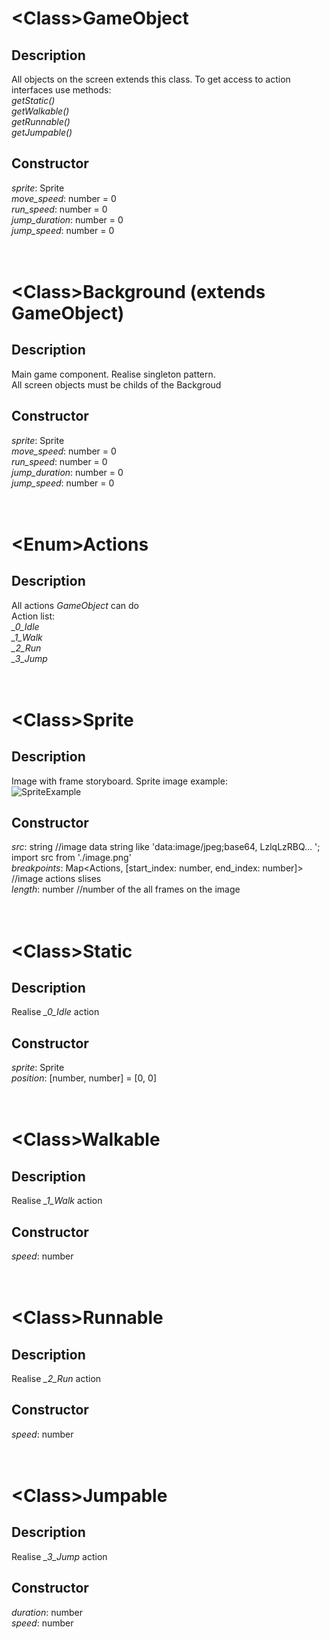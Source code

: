# \<Class\>GameObject

## Description
All objects on the screen extends this class. To get access to action interfaces use methods: <br/>
<i>getStatic()</i> <br/>
<i>getWalkable()</i> <br/>
<i>getRunnable()</i> <br/>
<i>getJumpable()</i> <br/>

## Constructor
<i>sprite</i>: Sprite </br>
<i>move_speed</i>: number = 0 </br>
<i>run_speed</i>: number = 0 </br>
<i>jump_duration</i>: number = 0 </br>
<i>jump_speed</i>: number = 0
</br></br></br>

# \<Class\>Background (extends GameObject)

## Description
Main game component. Realise singleton pattern. </br>
All screen objects must be childs of the Backgroud

## Constructor
<i>sprite</i>: Sprite </br>
<i>move_speed</i>: number = 0 </br>
<i>run_speed</i>: number = 0 </br>
<i>jump_duration</i>: number = 0 </br>
<i>jump_speed</i>: number = 0
</br></br></br>

# \<Enum\>Actions

## Description
All actions <i>GameObject</i> can do </br>
Action list: </br>
<i>_0_Idle</i> </br>
<i>_1_Walk</i> </br>
<i>_2_Run</i> </br>
<i>_3_Jump</i>
</br></br></br>

# \<Class\>Sprite

## Description
Image with frame storyboard. Sprite image example: </br>
![SpriteExample](https://github.com/Univercee/react_app/blob/master/src/sprites/BlueDino.png)

## Constructor
<i>src</i>: string //image data string like 'data:image/jpeg;base64, LzlqLzRBQ... '; import src from './image.png' </br>
<i>breakpoints</i>: Map<Actions, [start_index: number, end_index: number]> //image actions slises </br>
<i>length</i>: number //number of the all frames on the image
</br></br></br>

# \<Class\>Static

## Description
Realise <i>_0_Idle</i> action

## Constructor
<i>sprite</i>: Sprite <br/>
<i>position</i>: [number, number] = [0, 0]
</br></br></br>

# \<Class\>Walkable

## Description
Realise <i>_1_Walk</i> action

## Constructor
<i>speed</i>: number
</br></br></br>

# \<Class\>Runnable

## Description
Realise <i>_2_Run</i> action

## Constructor
<i>speed</i>: number
</br></br></br>

# \<Class\>Jumpable

## Description
Realise <i>_3_Jump</i> action

## Constructor
<i>duration</i>: number </br>
<i>speed</i>: number
